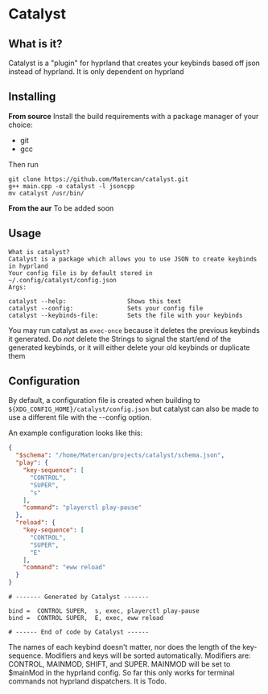 # Catalyst

## What is it?
Catalyst is a "plugin" for hyprland that creates your keybinds based off json instead of hyprland.
It is only dependent on hyprland

## Installing

**From source**
Install the build requirements with a package manager of your choice:
- git
- gcc

Then run

```Shell
git clone https://github.com/Matercan/catalyst.git
g++ main.cpp -o catalyst -l jsoncpp
mv catalyst /usr/bin/
```

**From the aur**
To be added soon

## Usage

```
What is catalyst?
Catalyst is a package which allows you to use JSON to create keybinds in hyprland
Your config file is by default stored in ~/.config/catalyst/config.json
Args:

catalyst --help:                 Shows this text
catalyst --config:               Sets your config file
catalyst --keybinds-file:        Sets the file with your keybinds
```

You may run catalyst as ``exec-once`` because it deletes the previous keybinds it generated.
Do *not* delete the Strings to signal the start/end of the generated keybinds,
or it will either delete your old keybinds or duplicate them

## Configuration
By default, a configuration file is created when building to ``${XDG_CONFIG_HOME}/catalyst/config.json``
but catalyst can also be made to use a different file with the --config option.

An example configuration looks like this:
```json
{
  "$schema": "/home/Matercan/projects/catalyst/schema.json",
  "play": {
    "key-sequence": [
      "CONTROL",
      "SUPER",
      "s"
    ],
    "command": "playerctl play-pause"
  },
  "reload": {
    "key-sequence": [
      "CONTROL",
      "SUPER",
      "E"
    ],
    "command": "eww reload"
  }
}
```
```
# ------- Generated by Catalyst ------- 

bind =  CONTROL SUPER,  s, exec, playerctl play-pause
bind =  CONTROL SUPER,  E, exec, eww reload

# ------ End of code by Catalyst ------ 
```
The names of each keybind doesn't matter, nor does the length of the key-sequence.
Modifiers and keys will be sorted automatically. Modifiers are:
CONTROL, MAINMOD, SHIFT, and SUPER. MAINMOD will be set to $mainMod in the hyprland config.
So far this only works for terminal commands not hyprland dispatchers. It is Todo.

